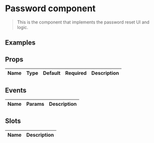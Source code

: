 # Password component

> This is the component that implements the password reset UI and logic. 

## Examples

## Props
| Name | Type | Default | Required | Description |
|------|------|---------|----------|-------------|

## Events
| Name | Params | Description |
|------|--------|-------------|

## Slots
| Name | Description |
|------|-------------|

